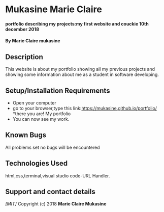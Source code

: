 # Mukasine Marie Claire
#### portfolio describing my projects:my first website and couckie 10th december 2018
#### By **Marie Claire mukasine**
## Description
This website is about my portfolio showing all my previous projects and showing some information about me as a student in software developing.
## Setup/Installation Requirements
* Open your computer
* go to your browser,type this link:https://mukasine.github.io/portfolio/
*there you are! My portfolio
* You can now see my work.

## Known Bugs
All problems set no bugs will be encountered
## Technologies Used
html,css,terminal,visual studio code-URL Handler. 
## Support and contact details

*[MIT]*
Copyright (c) 2018 **Marie Claire Mukasine**
  

